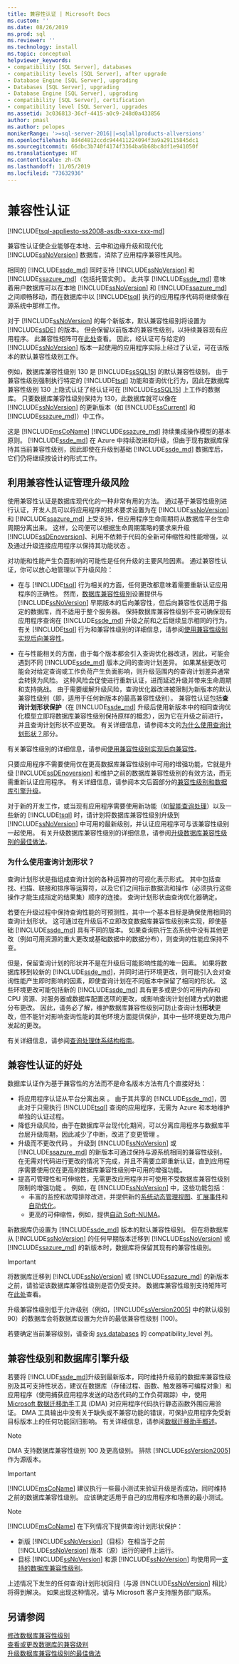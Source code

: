 ```yaml
---
title: 兼容性认证 | Microsoft Docs
ms.custom: ''
ms.date: 08/26/2019
ms.prod: sql
ms.reviewer: ''
ms.technology: install
ms.topic: conceptual
helpviewer_keywords:
- compatibility [SQL Server], databases
- compatibility levels [SQL Server], after upgrade
- Database Engine [SQL Server], upgrading
- Databases [SQL Server], upgrading
- Database Engine [SQL Server], upgrading
- compatibility [SQL Server], certification
- compatibility level [SQL Server], upgrades
ms.assetid: 3c036813-36cf-4415-a0c9-248d0a433856
author: pmasl
ms.author: pelopes
monikerRange: '>=sql-server-2016||=sqlallproducts-allversions'
ms.openlocfilehash: 8d4d4812ccdc944411224094f3a9a29115845dc1
ms.sourcegitcommit: 66dbc3b740f4174f3364ba6b68bc8df1e941050f
ms.translationtype: HT
ms.contentlocale: zh-CN
ms.lasthandoff: 11/05/2019
ms.locfileid: "73632936"
---
```

# <a name="compatibility-certification"></a>兼容性认证

[!INCLUDE[tsql-appliesto-ss2008-asdb-xxxx-xxx-md](../../includes/tsql-appliesto-ss2008-asdb-xxxx-xxx-md.md)]

兼容性认证使企业能够在本地、云中和边缘升级和现代化 [!INCLUDE[ssNoVersion](../../includes/ssnoversion-md.md)] 数据库，消除了应用程序兼容性风险。 

相同的 [!INCLUDE[ssde_md](../../includes/ssde_md.md)] 同时支持 [!INCLUDE[ssNoVersion](../../includes/ssnoversion-md.md)] 和 [!INCLUDE[ssazure_md](../../includes/ssazure_md.md)]（包括托管实例）。 此共享 [!INCLUDE[ssde_md](../../includes/ssde_md.md)] 意味着用户数据库可以在本地 [!INCLUDE[ssNoVersion](../../includes/ssnoversion-md.md)] 和 [!INCLUDE[ssazure_md](../../includes/ssazure_md.md)] 之间顺畅移动，而在数据库中以 [!INCLUDE[tsql](../../includes/tsql-md.md)] 执行的应用程序代码将继续像在源系统中那样工作。

对于 [!INCLUDE[ssNoVersion](../../includes/ssnoversion-md.md)] 的每个新版本，默认兼容性级别将设置为 [!INCLUDE[ssDE](../../includes/ssde-md.md)] 的版本。 但会保留以前版本的兼容性级别，以持续兼容现有应用程序。 此兼容性矩阵可在[此处](../../t-sql/statements/alter-database-transact-sql-compatibility-level.md#supported-dbcompats)查看。
因此，经认证可与给定的 [!INCLUDE[ssNoVersion](../../includes/ssnoversion-md.md)] 版本一起使用的应用程序实际上经过了认证，可在该版本的默认兼容性级别工作。

例如，数据库兼容性级别 130 是 [!INCLUDE[ssSQL15](../../includes/sssql15-md.md)] 的默认兼容性级别。 由于兼容性级别强制执行特定的 [!INCLUDE[tsql](../../includes/tsql-md.md)] 功能和查询优化行为，因此在数据库兼容性级别 130 上隐式认证了经认证可在 [!INCLUDE[ssSQL15](../../includes/sssql15-md.md)] 上工作的数据库。 只要数据库兼容性级别保持为 130，此数据库就可以像在 [!INCLUDE[ssNoVersion](../../includes/ssnoversion-md.md)] 的更新版本（如 [!INCLUDE[ssCurrent](../../includes/sscurrent-md.md)] 和 [!INCLUDE[ssazure_md](../../includes/ssazure_md.md)]）中工作。 

这是 [!INCLUDE[msCoName](../../includes/msconame-md.md)] [!INCLUDE[ssazure_md](../../includes/ssazure_md.md)] 持续集成操作模型的基本原则。 [!INCLUDE[ssde_md](../../includes/ssde_md.md)] 在 Azure 中持续改进和升级，但由于现有数据库保持其当前兼容性级别，因此即使在升级到基础 [!INCLUDE[ssde_md](../../includes/ssde_md.md)] 数据库后，它们仍将继续按设计的形式工作。 

## <a name="managing-upgrade-risk-with-compatibility-certification"></a>利用兼容性认证管理升级风险
使用兼容性认证是数据库现代化的一种非常有用的方法。 通过基于兼容性级别进行认证，开发人员可以将应用程序的技术要求设置为在 [!INCLUDE[ssNoVersion](../../includes/ssnoversion-md.md)] 和 [!INCLUDE[ssazure_md](../../includes/ssazure_md.md)] 上受支持，但应用程序生命周期将从数据库平台生命周期分离出来。 这样，公司便可以根据生命周期策略的要求来升级 [!INCLUDE[ssDEnoversion](../../includes/ssdenoversion-md.md)]、利用不依赖于代码的全新可伸缩性和性能增强，以及通过升级连接应用程序以保持其功能状态  。

对功能和性能产生负面影响的可能性是任何升级的主要风险因素。 通过兼容性认证，你可以放心地管理以下升级风险：

-  在与 [!INCLUDE[tsql](../../includes/tsql-md.md)] 行为相关的方面，任何更改都意味着需要重新认证应用程序的正确性。 然而，[数据库兼容性级别](../../t-sql/statements/alter-database-transact-sql-compatibility-level.md)设置提供与 [!INCLUDE[ssNoVersion](../../includes/ssnoversion-md.md)] 早期版本的后向兼容性，但后向兼容性仅适用于指定的数据库，而不适用于整个服务器。 保持数据库兼容性级别不变可确保现有应用程序查询在 [!INCLUDE[ssde_md](../../includes/ssde_md.md)] 升级之前和之后继续显示相同的行为。 有关 [!INCLUDE[tsql](../../includes/tsql-md.md)] 行为和兼容性级别的详细信息，请参阅[使用兼容性级别实现后向兼容性](../../t-sql/statements/alter-database-transact-sql-compatibility-level.md#backwardCompat)。

-  在与性能相关的方面，由于每个版本都会引入查询优化器改进，因此，可能会遇到不同 [!INCLUDE[ssde_md](../../includes/ssde_md.md)] 版本之间的查询计划差异。 如果某些更改可能会对给定查询或工作负荷产生负面影响，则升级范围内的查询计划差异通常会转换为风险。 这种风险会促使进行重新认证，进而延迟升级并带来生命周期和支持挑战。 
   由于需要缓解升级风险，查询优化器改进被限制为新版本的默认兼容性级别（即，适用于任何新版本的最高兼容性级别）。 兼容性认证包括**查询计划形状保护**（在 [!INCLUDE[ssde_md](../../includes/ssde_md.md)] 升级后使用新版本中的相同查询优化模型立即将数据库兼容性级别保持原样的概念），因为它在升级之前进行，并且查询计划形状不应更改。 
   有关详细信息，请参阅本文的[为什么使用查询计划形状？](#queryplan_shape)部分。
   
有关兼容性级别的详细信息，请参阅[使用兼容性级别实现后向兼容性](../../t-sql/statements/alter-database-transact-sql-compatibility-level.md#backwardCompat)。
   
只要应用程序不需要使用仅在更高数据库兼容性级别中可用的增强功能，它就是升级 [!INCLUDE[ssDEnoversion](../../includes/ssdenoversion-md.md)] 和维护之前的数据库兼容性级别的有效方法，而无需重新认证应用程序。 有关详细信息，请参阅本文后面部分的[兼容性级别和数据库引擎升级](#compatibility-levels-and-database-engine-upgrades)。

对于新的开发工作，或当现有应用程序需要使用新功能（如[智能查询处理](../../relational-databases/performance/intelligent-query-processing.md)）以及一些新的 [!INCLUDE[tsql](../../includes/tsql-md.md)] 时，请计划将数据库兼容性级别升级到 [!INCLUDE[ssNoVersion](../../includes/ssnoversion-md.md)] 中可用的最新级别，并认证应用程序可与该兼容性级别一起使用。 有关升级数据库兼容性级别的详细信息，请参阅[升级数据库兼容性级别的最佳做法](../../t-sql/statements/alter-database-transact-sql-compatibility-level.md#best-practices-for-upgrading-database-compatibility-level)。
   
### <a name="queryplan_shape"></a> 为什么使用查询计划形状？      
查询计划形状是指组成查询计划的各种运算符的可视化表示形式。 其中包括查找、扫描、联接和排序等运算符，以及它们之间指示数据流和操作（必须执行这些操作才能生成指定的结果集）顺序的连接。 查询计划形状由查询优化器确定。

若要在升级过程中保持查询性能的可预测性，其中一个基本目标是确保使用相同的查询计划形状。 这可通过在升级后不立即改变数据库兼容性级别来实现，即使基础 [!INCLUDE[ssde_md](../../includes/ssde_md.md)] 具有不同的版本。 如果查询执行生态系统中没有其他更改（例如可用资源的重大更改或基础数据中的数据分布），则查询的性能应保持不变。 

但是，保留查询计划的形状并不是在升级后可能影响性能的唯一因素。 如果将数据库移到较新的 [!INCLUDE[ssde_md](../../includes/ssde_md.md)]，并同时进行环境更改，则可能引入会对查询性能产生即时影响的因素，即使查询计划在不同版本中保留了相同的形状。 这些环境更改可能包括新的 [!INCLUDE[ssde_md](../../includes/ssde_md.md)] 具有更多或更少的可用内存和 CPU 资源、对服务器或数据库配置选项的更改，或影响查询计划创建方式的数据分布更改。 因此，请务必了解，维护数据库兼容性级别可防止查询计划**形状**更改，但不能针对影响查询性能的其他环境方面提供保护，其中一些环境更改为用户发起的更改。

有关详细信息，请参阅[查询处理体系结构指南](../../relational-databases/query-processing-architecture-guide.md#optimizing-select-statements)。
   
## <a name="compatibility-certification-benefits"></a>兼容性认证的好处
数据库认证作为基于兼容性的方法而不是命名版本方法有几个直接好处：

-  将应用程序认证从平台分离出来  。 由于其共享的 [!INCLUDE[ssde_md](../../includes/ssde_md.md)]，因此对于只需执行 [!INCLUDE[tsql](../../includes/tsql-md.md)] 查询的应用程序，无需为 Azure 和本地维护单独的认证过程。
-  降低升级风险，由于在数据库平台现代化期间，可以分离应用程序与数据库平台层升级周期，因此减少了中断，改进了变更管理  。
-  升级而不更改代码  。 升级到 [!INCLUDE[ssNoVersion](../../includes/ssnoversion-md.md)] 或 [!INCLUDE[ssazure_md](../../includes/ssazure_md.md)] 的新版本可通过保持与源系统相同的兼容性级别，在无需对代码进行更改的情况下完成，并且不需要立即重新认证，直到应用程序需要使用仅在更高的数据库兼容性级别中可用的增强功能。
- 提高可管理性和可伸缩性，无需更改应用程序并可使用不受数据库兼容性级别限制的增强功能  。 例如，在 [!INCLUDE[ssNoVersion](../../includes/ssnoversion-md.md)] 中，这些功能包括： 
  - 丰富的监控和故障排除改进，并提供新的[系统动态管理视图](../../relational-databases/system-dynamic-management-views/system-dynamic-management-views.md)、[扩展事件](../../relational-databases/extended-events/extended-events.md)和[自动优化](../../relational-databases/automatic-tuning/automatic-tuning.md)。 
  - 更高的可伸缩性，例如，提供[自动 Soft-NUMA](../../database-engine/configure-windows/soft-numa-sql-server.md#automatic-soft-numa)。

新数据库仍设置为 [!INCLUDE[ssde_md](../../includes/ssde_md.md)] 版本的默认兼容性级别。 但在将数据库从 [!INCLUDE[ssNoVersion](../../includes/ssnoversion-md.md)] 的任何早期版本迁移到 [!INCLUDE[ssNoVersion](../../includes/ssnoversion-md.md)] 或 [!INCLUDE[ssazure_md](../../includes/ssazure_md.md)] 的新版本时，数据库将保留其现有的兼容性级别。 

> [!IMPORTANT]
> 将数据库迁移到 [!INCLUDE[ssNoVersion](../../includes/ssnoversion-md.md)] 或 [!INCLUDE[ssazure_md](../../includes/ssazure_md.md)] 的新版本之前，请验证该数据库兼容性级别是否仍受支持。 数据库兼容性级别支持矩阵可在[此处](../../t-sql/statements/alter-database-transact-sql-compatibility-level.md#arguments)查看。 
>
> 升级兼容性级别低于允许级别（例如，[!INCLUDE[ssVersion2005](../../includes/ssversion2005-md.md)] 中的默认级别 90）的数据库会将数据库设置为允许的最低兼容性级别 (100)。
>
> 若要确定当前兼容级别，请查询 [sys.databases](../../relational-databases/system-catalog-views/sys-databases-transact-sql.md) 的 compatibility_level  列。

## <a name="compatibility-levels-and-database-engine-upgrades"></a>兼容性级别和数据库引擎升级
若要将 [!INCLUDE[ssde_md](../../includes/ssde_md.md)]升级到最新版本，同时维持升级前的数据库兼容性级别及其可支持性状态，建议在数据库（存储过程、函数、触发器等可编程对象）和应用程序（使用捕获应用程序发送的动态代码的工作负荷跟踪）中，使用 [Microsoft 数据迁移助手](https://www.microsoft.com/download/details.aspx?id=53595)工具 (DMA) 对应用程序代码执行静态函数外围应用验证。 DMA 工具输出中没有关于缺失或不兼容功能的错误，可保护应用程序免受新目标版本上的任何功能回归影响。 有关详细信息，请参阅[数据迁移助手概述](../../dma/dma-overview.md)。

> [!NOTE]
> DMA 支持数据库兼容性级别 100 及更高级别。 排除 [!INCLUDE[ssVersion2005](../../includes/ssversion2005-md.md)] 作为源版本。   

> [!IMPORTANT]
> [!INCLUDE[msCoName](../../includes/msconame-md.md)] 建议执行一些最小测试来验证升级是否成功，同时维持之前的数据库兼容性级别。 应该确定适用于自己的应用程序和场景的最小测试。   

> [!NOTE]
> [!INCLUDE[msCoName](../../includes/msconame-md.md)] 在下列情况下提供查询计划形状保护：
>
> - 新版 [!INCLUDE[ssNoVersion](../../includes/ssnoversion-md.md)]（目标）在相当于之前 [!INCLUDE[ssNoVersion](../../includes/ssnoversion-md.md)] 版本（源）运行的硬件上运行。
> - 目标 [!INCLUDE[ssNoVersion](../../includes/ssnoversion-md.md)] 和源 [!INCLUDE[ssNoVersion](../../includes/ssnoversion-md.md)] 均使用同一[支持的数据库兼容性级别](../../t-sql/statements/alter-database-transact-sql-compatibility-level.md#supported-dbcompats)。
>
> 上述情况下发生的任何查询计划形状回归（与源 [!INCLUDE[ssNoVersion](../../includes/ssnoversion-md.md)] 相比）将得到解决。 如果出现这种情况，请与 Microsoft 客户支持服务部门联系。
  
## <a name="see-also"></a>另请参阅 
[修改数据库兼容性级别](../../t-sql/statements/alter-database-transact-sql-compatibility-level.md)       
[查看或更改数据库的兼容级别](../../relational-databases/databases/view-or-change-the-compatibility-level-of-a-database.md)       
[升级数据库兼容性级别的最佳做法](../../t-sql/statements/alter-database-transact-sql-compatibility-level.md#best-practices-for-upgrading-database-compatibility-level)      
